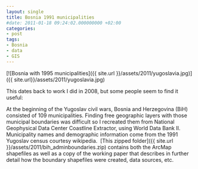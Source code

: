 ```yaml
---
layout: single
title: Bosnia 1991 municipalities
#date: 2011-01-18 09:24:02.000000000 +02:00
categories:
- post
tags:
- Bosnia
- data
- GIS
---
```



[![Bosnia with 1995 municipalities]({{ site.url }}/assets/2011/yugoslavia.jpg)]({{ site.url}}/assets/2011/yugoslavia.jpg)

This dates back to work I did in 2008, but some people seem to find it useful:

At the beginning of the Yugoslav civil wars, Bosnia and Herzegovina (BiH) consisted of 109 municipalities. Finding free geographic layers with those municipal boundaries was difficult so I recreated them from National Geophysical Data Center Coastline Extractor, using World Data Bank II. Municipality names and demographic information come from the 1991 Yugoslav census courtesy wikipedia.  [This zipped folder]({{ site.url }}/assets/2011/bih_adminboundaries.zip) contains both the ArcMap shapefiles as well as a copy of the working paper that describes in further detail how the boundary shapefiles were created, data sources, etc.
